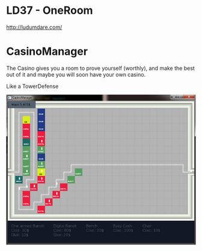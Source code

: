LD37 - OneRoom
===========================

http://ludumdare.com/

# CasinoManager

The Casino gives you a room to prove yourself (worthly), and make the best out of it and maybe you will soon have your own casino.

Like a TowerDefense

![screenshot](https://github.com/PKuebler/ld37/raw/master/game.png)